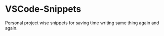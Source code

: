 # VSCode-Snippets
Personal project wise snippets for saving time writing same thing again and again.
